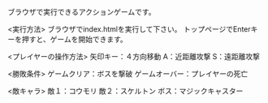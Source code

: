 ブラウザで実行できるアクションゲームです。

<実行方法>
ブラウザでindex.htmlを実行して下さい。
トップページでEnterキーを押すと、ゲームを開始できます。

<プレイヤーの操作方法>
矢印キー：４方向移動
A：近距離攻撃
S：遠距離攻撃

<勝敗条件>
ゲームクリア：ボスを撃破
ゲームオーバー：プレイヤーの死亡

<敵キャラ>
敵１：コウモリ
敵２：スケルトン
ボス：マジックキャスター
